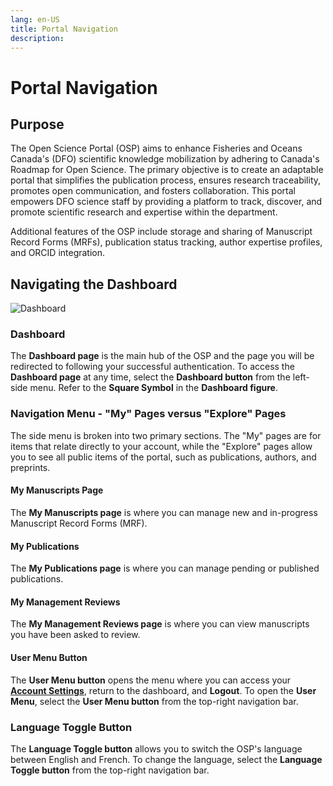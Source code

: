 ```yaml
---
lang: en-US
title: Portal Navigation
description:
---
```


# Portal Navigation

## Purpose

The Open Science Portal (OSP) aims to enhance Fisheries and Oceans Canada's
(DFO) scientific knowledge mobilization by adhering to Canada's Roadmap for Open
Science. The primary objective is to create an adaptable portal that simplifies
the publication process, ensures research traceability, promotes open
communication, and fosters collaboration. This portal empowers DFO science staff
by providing a platform to track, discover, and promote scientific research and
expertise within the department.

Additional features of the OSP include storage and sharing of Manuscript Record
Forms (MRFs), publication status tracking, author expertise profiles, and ORCID
integration.

## Navigating the Dashboard

![Dashboard](/images/welcome/dashboard.png)

### Dashboard

The **Dashboard page** is the main hub of the OSP and the page you will be
redirected to following your successful authentication. To access the **Dashboard
page** at any time, select the **Dashboard button** from the left-side menu.
Refer to the **Square Symbol** in the **Dashboard figure**.

### Navigation Menu - "My" Pages versus "Explore" Pages

The side menu is broken into two primary sections. The "My" pages are for items
that relate directly to your account, while the "Explore" pages allow you to see
all public items of the portal, such as publications, authors, and preprints.

#### My Manuscripts Page

The **My Manuscripts page** is where you can manage new and in-progress Manuscript Record Forms (MRF).

#### My Publications

The **My Publications page** is where you can manage pending or published publications.

#### My Management Reviews

The **My Management Reviews page** is where you can view manuscripts you have been asked to review.

#### User Menu Button

The **User Menu button** opens the menu where you can access your **[Account Settings](./settings.md)**, return to the dashboard, and **Logout**. To open the **User Menu**, select the **User Menu button** from the top-right navigation bar.

### Language Toggle Button

The **Language Toggle button** allows you to switch the OSP's language between English and French. To change the language, select the **Language Toggle button** from the top-right navigation bar.
